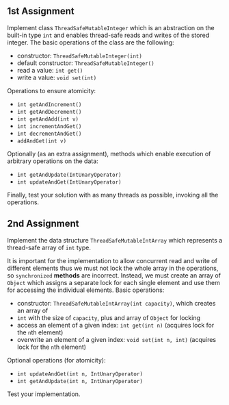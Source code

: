## 1st Assignment

Implement class `ThreadSafeMutableInteger` which is an abstraction on the built-in type `int` and enables thread-safe reads and writes of the stored integer. The basic operations of the class are the following:
- constructor: `ThreadSafeMutableInteger(int)`
- default constructor: `ThreadSafeMutableInteger()`
- read a value: `int get()`
- write a value: `void set(int)`

Operations to ensure atomicity:
- `int getAndIncrement()`
- `int getAndDecrement()`
- `int getAndAdd(int v)`
- `int incrementAndGet()`
- `int decrementAndGet()`
- `addAndGet(int v)`

Optionally (as an extra assignment), methods which enable execution of arbitrary operations on the data:
- `int getAndUpdate(IntUnaryOperator)`
- `int updateAndGet(IntUnaryOperator)`

Finally, test your solution with as many threads as possible, invoking all the operations.

## 2nd Assignment

Implement the data structure `ThreadSafeMutableIntArray` which represents a thread-safe array of `int` type.

It is important for the implementation to allow concurrent read and write of different elements thus we must not lock the whole array in the operations, so `synchronized` **methods** are incorrect. Instead, we must create an array of `Object` which assigns a separate lock for each single element and use them for accessing the individual elements. Basic operations:
- constructor: `ThreadSafeMutableIntArray(int capacity)`, which creates an array of
- `int` with the size of `capacity`, plus and array of `Object` for locking
- access an element of a given index: `int get(int n)` (acquires lock for the `n`th element)
- overwrite an element of a given index: `void set(int n, int)` (acquires lock for the `n`th element)

Optional operations (for atomicity):
- `int updateAndGet(int n, IntUnaryOperator)`
- `int getAndUpdate(int n, IntUnaryOperator)`

Test your implementation.
